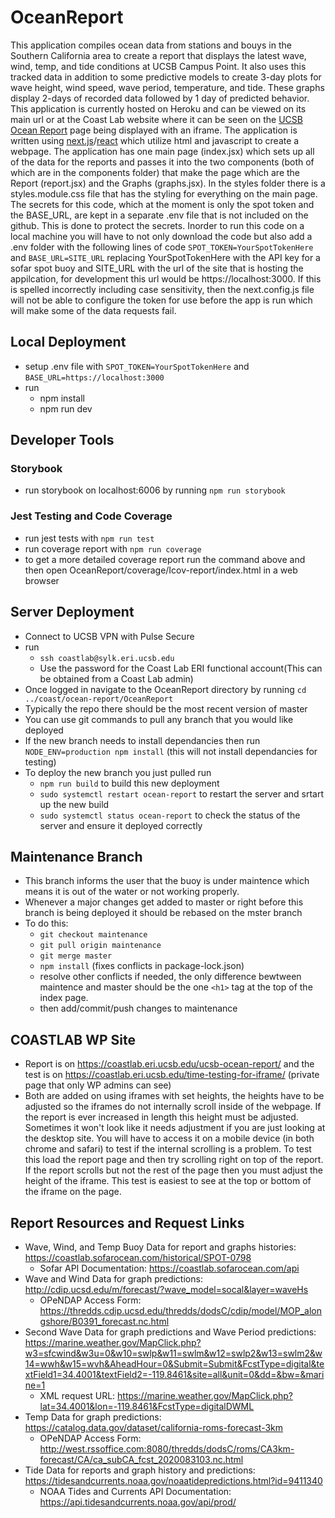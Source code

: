 # OceanReport

This application compiles ocean data from stations and bouys in the Southern California area to create a report that displays the latest wave, wind, temp, and tide conditions at UCSB Campus Point. It also uses this tracked data in addition to some predictive models to create 3-day plots for wave height, wind speed, wave period, temperature, and tide. These graphs display 2-days of recorded data followed by 1 day of predicted behavior. This application is currently hosted on Heroku and can be viewed on its main url or at the Coast Lab website where it can be seen on the [UCSB Ocean Report](https://coastlab.eri.ucsb.edu/ucsb-ocean-report/) page being displayed with an iframe. The application is written using [next.js](https://nextjs.org/docs)/[react](https://reactjs.org/docs/getting-started.html) which utilize html and javascript to create a webpage. The application has one main page (index.jsx) which sets up all of the data for the reports and passes it into the two components (both of which are in the components folder) that make the page which are the Report (report.jsx) and the Graphs (graphs.jsx). In the styles folder there is a styles.module.css file that has the styling for everything on the main page. The secrets for this code, which at the moment is only the spot token and the BASE_URL, are kept in a separate .env file that is not included on the github. This is done to protect the secrets. Inorder to run this code on a local machine you will have to not only download the code but also add a .env folder with the following lines of code `SPOT_TOKEN=YourSpotTokenHere` and `BASE_URL=SITE_URL` replacing YourSpotTokenHere with the API key for a sofar spot buoy and SITE_URL with the url of the site that is hosting the appilcation, for development this url would be https://localhost:3000. If this is spelled incorrectly including case sensitivity, then the next.config.js file will not be able to configure the token for use before the app is run which will make some of the data requests fail.

## Local Deployment

- setup .env file with `SPOT_TOKEN=YourSpotTokenHere` and `BASE_URL=https://localhost:3000`
- run
  - npm install
  - npm run dev

## Developer Tools

### Storybook

- run storybook on localhost:6006 by running `npm run storybook`

### Jest Testing and Code Coverage

- run jest tests with `npm run test`
- run coverage report with `npm run coverage`
- to get a more detailed coverage report run the command above and then open OceanReport/coverage/Icov-report/index.html in a web browser

## Server Deployment

- Connect to UCSB VPN with Pulse Secure
- run
  - `ssh coastlab@sylk.eri.ucsb.edu`
  - Use the password for the Coast Lab ERI functional account(This can be obtained from a Coast Lab admin)
- Once logged in navigate to the OceanReport directory by running `cd ../coast/ocean-report/OceanReport`
- Typically the repo there should be the most recent version of master
- You can use git commands to pull any branch that you would like deployed
- If the new branch needs to install dependancies then run `NODE_ENV=production npm install` (this will not install dependancies for testing)
- To deploy the new branch you just pulled run
  - `npm run build` to build this new deployment
  - `sudo systemctl restart ocean-report` to restart the server and srtart up the new build
  - `sudo systemctl status ocean-report` to check the status of the server and ensure it deployed correctly

## Maintenance Branch

- This branch informs the user that the buoy is under maintence which means it is out of the water or not working properly.
- Whenever a major changes get added to master or right before this branch is being deployed it should be rebased on the mster branch
- To do this:
  - `git checkout maintenance`
  - `git pull origin maintenance`
  - `git merge master`
  - `npm install` (fixes conflicts in package-lock.json)
  - resolve other conflicts if needed, the only difference bewtween maintence and master should be the one `<h1>` tag at the top of the index page.
  - then add/commit/push changes to maintenance

## COASTLAB WP Site

- Report is on https://coastlab.eri.ucsb.edu/ucsb-ocean-report/ and the test is on https://coastlab.eri.ucsb.edu/time-testing-for-iframe/ (private page that only WP admins can see)
- Both are added on using iframes with set heights, the heights have to be adjusted so the iframes do not internally scroll inside of the webpage. If the report is ever increased in length this height must be adjusted. Sometimes it won't look like it needs adjustment if you are just looking at the desktop site. You will have to access it on a mobile device (in both chrome and safari) to test if the internal scrolling is a problem. To test this load the report page and then try scrolling right on top of the report. If the report scrolls but not the rest of the page then you must adjust the height of the iframe. This test is easiest to see at the top or bottom of the iframe on the page.

## Report Resources and Request Links

- Wave, Wind, and Temp Buoy Data for report and graphs histories: https://coastlab.sofarocean.com/historical/SPOT-0798
  - Sofar API Documentation: https://coastlab.sofarocean.com/api
- Wave and Wind Data for graph predictions: http://cdip.ucsd.edu/m/forecast/?wave_model=socal&layer=waveHs
  - OPeNDAP Access Form: https://thredds.cdip.ucsd.edu/thredds/dodsC/cdip/model/MOP_alongshore/B0391_forecast.nc.html
- Second Wave Data for graph predictions and Wave Period predictions: https://marine.weather.gov/MapClick.php?w3=sfcwind&w3u=0&w10=swlp&w11=swlm&w12=swlp2&w13=swlm2&w14=wwh&w15=wvh&AheadHour=0&Submit=Submit&FcstType=digital&textField1=34.4001&textField2=-119.8461&site=all&unit=0&dd=&bw=&marine=1
  - XML request URL: https://marine.weather.gov/MapClick.php?lat=34.4001&lon=-119.8461&FcstType=digitalDWML
- Temp Data for graph predictions: https://catalog.data.gov/dataset/california-roms-forecast-3km
  - OPeNDAP Access Form: http://west.rssoffice.com:8080/thredds/dodsC/roms/CA3km-forecast/CA/ca_subCA_fcst_2020083103.nc.html
- Tide Data for reports and graph history and predictions: https://tidesandcurrents.noaa.gov/noaatidepredictions.html?id=9411340
  - NOAA Tides and Currents API Documentation: https://api.tidesandcurrents.noaa.gov/api/prod/

